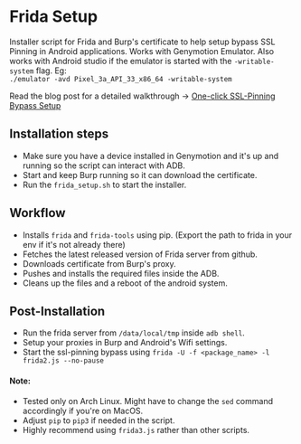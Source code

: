 # Frida Setup

Installer script for Frida and Burp's certificate to help setup bypass SSL Pinning in Android applications. 
Works with Genymotion Emulator. Also works with Android studio if the emulator is started with the `-writable-system` flag. Eg: <br>
`./emulator -avd Pixel_3a_API_33_x86_64 -writable-system`

Read the blog post for a detailed walkthrough -> <a href="https://blog.dixitaditya.com/one-click-ssl-pinning-bypass-setup">One-click SSL-Pinning Bypass Setup</a>
## Installation steps

* Make sure you have a device installed in Genymotion and it's up and running so the script can interact with ADB.
* Start and keep Burp running so it can download the certificate.
* Run the `frida_setup.sh` to start the installer.

## Workflow

* Installs `frida` and `frida-tools` using pip. (Export the path to frida in your env if it's not already there)
* Fetches the latest released version of Frida server from github.
* Downloads certificate from Burp's proxy.
* Pushes and installs the required files inside the ADB.
* Cleans up the files and a reboot of the android system.

## Post-Installation

* Run the frida server from `/data/local/tmp` inside `adb shell`.
* Setup your proxies in Burp and Android's Wifi settings.
* Start the ssl-pinning bypass using `frida -U -f <package_name> -l frida2.js --no-pause`

#### Note: 

* Tested only on Arch Linux. Might have to change the `sed` command accordingly if you're on MacOS.
* Adjust `pip` to `pip3` if needed in the script.
* Highly recommend using `frida3.js` rather than other scripts.
